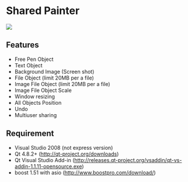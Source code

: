 # Shared Painter

<img src="https://raw.github.com/gunoodaddy/SharedPainter/master/SharedPainterIntro.png"/>

## Features

* Free Pen Object
* Text Object
* Background Image (Screen shot)
* File Object (limit 20MB per a file)
* Image File Object (limit 20MB per a file)
* Image File Object Scale
* Window resizing 
* All Objects Position
* Undo
* Multiuser sharing

## Requirement

* Visual Studio 2008 (not express version)
* Qt 4.8.2+ (http://qt-project.org/downloads)
* Qt Visual Studio Add-in (http://releases.qt-project.org/vsaddin/qt-vs-addin-1.1.11-opensource.exe)
* boost 1.51 with asio (http://www.boostpro.com/download/)

